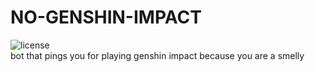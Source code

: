 # NO-GENSHIN-IMPACT
![license](https://img.shields.io/github/license/IonicArgon/NO-GENSHIN-IMPACT)  
bot that pings you for playing genshin impact because you are a smelly
